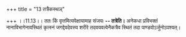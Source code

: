 +++
title = "13 तत्रैकस्थञ्"

+++
।।11.13।। ततः किं वृत्तमित्यपेक्षायामाह संजयः **-- तत्रेति।** अनेकधा
प्रविभक्तं नानाविभागेनावस्थितं कृत्स्नं जगद्देवदेवस्य शरीरे
तदवयवत्वेनैकत्रैव स्थितं तदा पाण्डवोऽर्जुनोऽपश्यत्।
